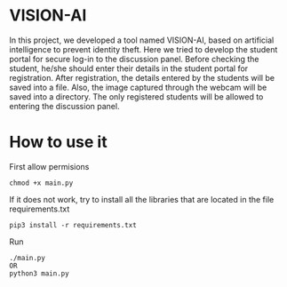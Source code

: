 # VISION-AI

In this project, we developed a tool named VISION-AI, based on artificial intelligence to prevent identity theft. 
Here we tried to develop the student portal for secure log-in to the discussion panel. Before checking the student, he/she should enter their details in the student portal for registration. After registration,  the details entered by the students will be saved into a file. Also, the image captured through the webcam will be saved into a directory. The only registered students will be allowed to entering the discussion panel. 

# How to use it

First allow permisions

    chmod +x main.py

If it does not work, try to install all the libraries that are located in the file requirements.txt

    pip3 install -r requirements.txt

Run

    ./main.py
    OR
    python3 main.py

